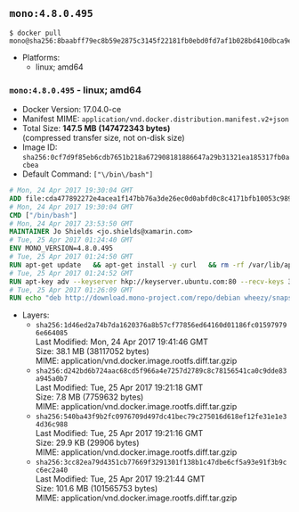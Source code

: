 ## `mono:4.8.0.495`

```console
$ docker pull mono@sha256:8baabff79ec8b59e2875c3145f22181fb0ebd0fd7af1b028bd410dbca9e1ab9f
```

-	Platforms:
	-	linux; amd64

### `mono:4.8.0.495` - linux; amd64

-	Docker Version: 17.04.0-ce
-	Manifest MIME: `application/vnd.docker.distribution.manifest.v2+json`
-	Total Size: **147.5 MB (147472343 bytes)**  
	(compressed transfer size, not on-disk size)
-	Image ID: `sha256:0cf7d9f85eb6cdb7651b218a672908181886647a29b31321ea185317fb0acbea`
-	Default Command: `["\/bin\/bash"]`

```dockerfile
# Mon, 24 Apr 2017 19:30:04 GMT
ADD file:cda477892272e4acea1f147bb76a3de26ec0d0abfd0c8c4171bfb10053c98985 in / 
# Mon, 24 Apr 2017 19:30:04 GMT
CMD ["/bin/bash"]
# Mon, 24 Apr 2017 23:53:50 GMT
MAINTAINER Jo Shields <jo.shields@xamarin.com>
# Tue, 25 Apr 2017 01:24:40 GMT
ENV MONO_VERSION=4.8.0.495
# Tue, 25 Apr 2017 01:24:50 GMT
RUN apt-get update   && apt-get install -y curl   && rm -rf /var/lib/apt/lists/*
# Tue, 25 Apr 2017 01:24:52 GMT
RUN apt-key adv --keyserver hkp://keyserver.ubuntu.com:80 --recv-keys 3FA7E0328081BFF6A14DA29AA6A19B38D3D831EF
# Tue, 25 Apr 2017 01:26:09 GMT
RUN echo "deb http://download.mono-project.com/repo/debian wheezy/snapshots/$MONO_VERSION main" > /etc/apt/sources.list.d/mono-xamarin.list   && apt-get update   && apt-get install -y binutils mono-devel ca-certificates-mono fsharp mono-vbnc nuget referenceassemblies-pcl   && rm -rf /var/lib/apt/lists/* /tmp/*
```

-	Layers:
	-	`sha256:1d46ed2a74b7da1620376a8b57cf77856ed64160d01186fc015979796e664085`  
		Last Modified: Mon, 24 Apr 2017 19:41:46 GMT  
		Size: 38.1 MB (38117052 bytes)  
		MIME: application/vnd.docker.image.rootfs.diff.tar.gzip
	-	`sha256:d242bd6b724aac68cd5f966a4e7257d2789c8c78156541ca0c9dde83a945a0b7`  
		Last Modified: Tue, 25 Apr 2017 19:21:18 GMT  
		Size: 7.8 MB (7759632 bytes)  
		MIME: application/vnd.docker.image.rootfs.diff.tar.gzip
	-	`sha256:540ba43f9b2fc0976709d497dc41bec79c275016d618ef12fe31e1e34d36c988`  
		Last Modified: Tue, 25 Apr 2017 19:21:16 GMT  
		Size: 29.9 KB (29906 bytes)  
		MIME: application/vnd.docker.image.rootfs.diff.tar.gzip
	-	`sha256:3cc82ea79d4351cb77669f3291301f138b1c47dbe6cf5a93e91f3b9cc6ec2a40`  
		Last Modified: Tue, 25 Apr 2017 19:21:44 GMT  
		Size: 101.6 MB (101565753 bytes)  
		MIME: application/vnd.docker.image.rootfs.diff.tar.gzip
